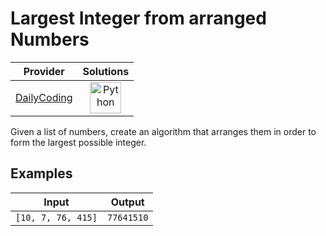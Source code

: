 # Largest Integer from arranged Numbers

<!-- INFO TABLE BEGIN -->

| Provider                                              | Solutions                                                                                                                                        |
| :---------------------------------------------------: | :----------------------------------------------------------------------------------------------------------------------------------------------: |
| [DailyCoding](../../../docs/providers/DailyCoding.md) | [<img src="https://res.cloudinary.com/rascaltwo/image/upload/v1631924087/python_xzdlti.svg" alt="Python" title="Python" width="50" />](solve.py) |

<!-- INFO TABLE END -->

Given a list of numbers, create an algorithm that arranges them in order to form the largest possible integer.

## Examples

| Input              | Output     |
| ------------------ | ---------- |
| `[10, 7, 76, 415]` | `77641510` |
